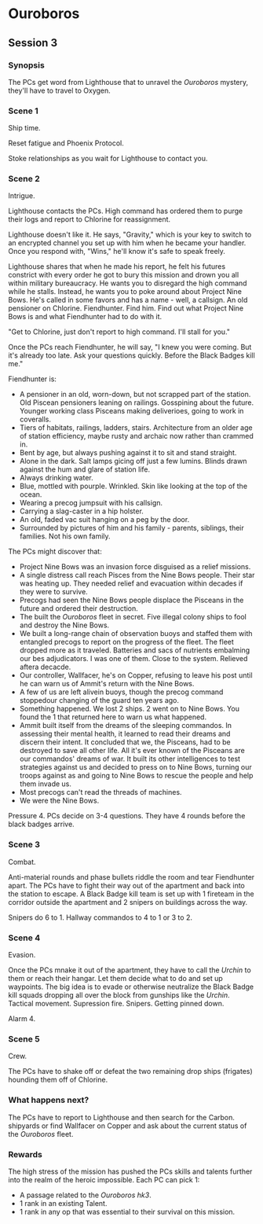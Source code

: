 # Ouroboros

## Session 3

### Synopsis

The PCs get word from Lighthouse that to unravel the *Ouroboros* mystery, they'll have to travel to Oxygen.

### Scene 1

Ship time.

Reset fatigue and Phoenix Protocol.

Stoke relationships as you wait for Lighthouse to contact you.

### Scene 2

Intrigue.

Lighthouse contacts the PCs. High command has ordered them to purge their logs and report to Chlorine for reassignment.

Lighthouse doesn't like it. He says, "Gravity," which is your key to switch to an encrypted channel you set up with him when he became your handler. Once you respond with, "Wins," he'll know it's safe to speak freely.

Lighthouse shares that when he made his report, he felt his futures constrict with every order he got to bury this mission and drown you all within military bureaucracy. He wants you to disregard the high command while he stalls. Instead, he wants you to poke around about Project Nine Bows. He's called in some favors and has a name - well, a callsign. An old pensioner on Chlorine. Fiendhunter. Find him. Find out what Project Nine Bows is and what Fiendhunter had to do with it. 

"Get to Chlorine, just don't report to high command. I'll stall for you."

Once the PCs reach Fiendhunter, he will say, "I knew you were coming. But it's already too late. Ask your questions quickly. Before the Black Badges kill me."

Fiendhunter is:

- A pensioner in an old, worn-down, but not scrapped part of the station. Old Piscean pensioners leaning on railings. Gosspining about the future. Younger working class Pisceans making deliverioes, going to work in coveralls.
- Tiers of habitats, railings, ladders, stairs. Architecture from an older age of station efficiency, maybe rusty and archaic now rather than crammed in.
- Bent by age, but always pushing against it to sit and stand straight.
- Alone in the dark. Salt lamps gicing off just a few lumins. Blinds drawn against the hum and glare of station life.
- Always drinking water.
- Blue, mottled with pourple. Wrinkled. Skin like looking at the top of the ocean.
- Wearing a precog jumpsuit with his callsign.
- Carrying a slag-caster in a hip holster.
- An old, faded vac suit hanging on a peg by the door.
- Surrounded by pictures of him and his family - parents, siblings, their families. Not his own family.

The PCs might discover that:

- Project Nine Bows was an invasion force disguised as a relief missions.
- A single distress call reach Pisces from the Nine Bows people. Their star was heating up. They needed relief and evacuation within decades if they were to survive.
- Precogs had seen the Nine Bows people displace the Pisceans in the future and ordered their destruction.
- The built the *Ouroboros* fleet in secret. Five illegal colony ships to fool and destroy the Nine Bows.
- We built a long-range chain of observation buoys and staffed them with entangled precogs to report on the progress of the fleet. The fleet dropped more as it traveled. Batteries and sacs of nutrients embalming our bes adjudicators. I was one of them. Close to the system. Relieved aftera decacde.
- Our controller, Wallfacer, he's on Copper, refusing to leave his post until he can warn us of Ammit's return with the Nine Bows. 
- A few of us are left alivein buoys, though the precog command stoppedour changing of the guard ten years ago. 
- Something happened. We lost 2 ships. 2 went on to Nine Bows. You found the 1 that returned here to warn us what happened.
- Ammit built itself from the dreams of the sleeping commandos. In assessing their mental health, it learned to read their dreams and discern their intent. It concluded that we, the Pisceans, had to be destroyed to save all other life. All it's ever known of the Pisceans are our commandos' dreams of war. It built its other intelligences to test strategies against us and decided to press on to Nine Bows, turning our troops against as and going to Nine Bows to rescue the people and help them invade us.
- Most precogs can't read the threads of machines.
- We were the Nine Bows.

Pressure 4. PCs decide on 3-4 questions. They have 4 rounds before the black badges arrive.

### Scene 3

Combat.

Anti-material rounds and phase bullets riddle the room and tear Fiendhunter apart. The PCs have to fight their way out of the apartment and back into the station to escape. A Black Badge kill team is set up with 1 fireteam in the corridor outside the apartment and 2 snipers on buildings across the way.

Snipers do 6 to 1. Hallway commandos to 4 to 1 or 3 to 2.

### Scene 4

Evasion.

Once the PCs mnake it out of the apartment, they have to call the *Urchin* to them or reach their hangar. Let them decide what to do and set up waypoints. The big idea is to evade or otherwise neutralize the Black Badge kill squads dropping all over the block from gunships like the *Urchin*. Tactical movement. Supression fire. Snipers. Getting pinned down.

Alarm 4.

### Scene 5

Crew.

The PCs have to shake off or defeat the two remaining drop ships (frigates) hounding them off of Chlorine.

### What happens next?

The PCs have to report to Lighthouse and then search for the Carbon. shipyards or find Wallfacer on Copper and ask about the current status of the *Ouroboros* fleet.

### Rewards

The high stress of the mission has pushed the PCs skills and talents further into the realm of the heroic impossible. Each PC can pick 1:

- A passage related to the *Ouroboros hk3*.
- 1 rank in an existing Talent.
- 1 rank in any op that was essential to their survival on this mission.